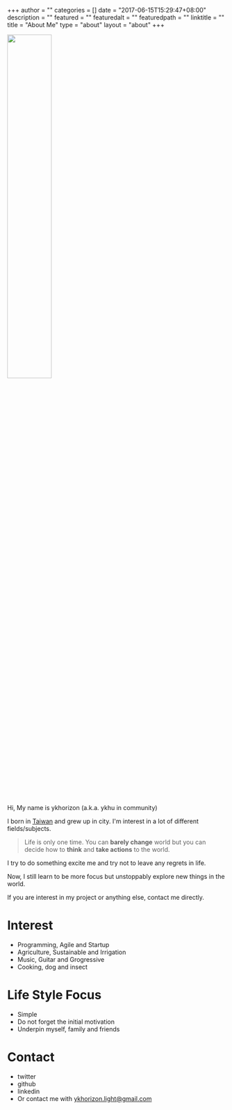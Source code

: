 +++
author = ""
categories = []
date = "2017-06-15T15:29:47+08:00"
description = ""
featured = ""
featuredalt = ""
featuredpath = ""
linktitle = ""
title = "About Me"
type = "about"
layout = "about"
+++



<img src="/about/me2.jpg" style="width:45%" >

Hi, My name is ykhorizon (a.k.a. ykhu in community)

I born in [Taiwan](https://en.wikipedia.org/wiki/Taiwan) and grew up in city. I'm interest in a lot of different fields/subjects. 

> Life is only one time. You can __barely change__ world but you can decide how to __think__  and __take actions__ to the world.

I try to do something excite me and try not to leave any regrets in life.

Now, I still learn to be more focus but unstoppably explore new things in the world. 

If you are interest in my project or anything else, contact me directly.

# Interest 

- Programming, Agile and Startup
- Agriculture, Sustainable and Irrigation
- Music, Guitar and Grogressive
- Cooking, dog and insect

# Life Style Focus

- Simple
- Do not forget the initial motivation
- Underpin myself, family and friends

# Contact

- twitter
- github
- linkedin
- Or contact me with ykhorizon.light@gmail.com
